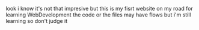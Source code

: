 look i know it's not that impresive but this is my fisrt website on my road for learning WebDevelopment the code or the files may have flows but i'm still learning so don't judge it 

